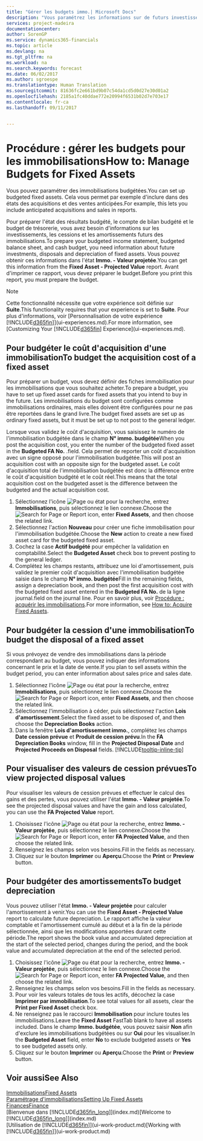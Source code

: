 ```yaml
---
title: "Gérer les budgets immo.| Microsoft Docs"
description: "Vous paramétrez les informations sur de futurs investissements, cessions, et amortissements d'immobilisations pour préparer les budgets et les prévisions."
services: project-madeira
documentationcenter: 
author: SorenGP
ms.service: dynamics365-financials
ms.topic: article
ms.devlang: na
ms.tgt_pltfrm: na
ms.workload: na
ms.search.keywords: forecast
ms.date: 06/02/2017
ms.author: sgroespe
ms.translationtype: Human Translation
ms.sourcegitcommit: 81636fc2e661bd9b07c54da1cd5d0d27e30d01a2
ms.openlocfilehash: 2185a1fc40ddae772e20994f6531b02d7e703e17
ms.contentlocale: fr-ca
ms.lasthandoff: 09/11/2017


---
```

# <a name="how-to-manage-budgets-for-fixed-assets"></a><span data-ttu-id="328e7-103">Procédure : gérer les budgets pour les immobilisations</span><span class="sxs-lookup"><span data-stu-id="328e7-103">How to: Manage Budgets for Fixed Assets</span></span>
<span data-ttu-id="328e7-104">Vous pouvez paramétrer des immobilisations budgétées.</span><span class="sxs-lookup"><span data-stu-id="328e7-104">You can set up budgeted fixed assets.</span></span> <span data-ttu-id="328e7-105">Cela vous permet par exemple d'inclure dans des états des acquisitions et des ventes anticipées.</span><span class="sxs-lookup"><span data-stu-id="328e7-105">For example, this lets you include anticipated acquisitions and sales in reports.</span></span>  

<span data-ttu-id="328e7-106">Pour préparer l'état des résultats budgété, le compte de bilan budgété et le budget de trésorerie, vous avez besoin d'informations sur les investissements, les cessions et les amortissements futurs des immobilisations.</span><span class="sxs-lookup"><span data-stu-id="328e7-106">To prepare your budgeted income statement, budgeted balance sheet, and cash budget, you need information about future investments, disposals and depreciation of fixed assets.</span></span> <span data-ttu-id="328e7-107">Vous pouvez obtenir ces informations dans l'état **Immo. - Valeur projetée**.</span><span class="sxs-lookup"><span data-stu-id="328e7-107">You can get this information from the **Fixed Asset - Projected Value** report.</span></span> <span data-ttu-id="328e7-108">Avant d'imprimer ce rapport, vous devez préparer le budget.</span><span class="sxs-lookup"><span data-stu-id="328e7-108">Before you print this report, you must prepare the budget.</span></span>  

> [!NOTE]  
>   <span data-ttu-id="328e7-109">Cette fonctionnalité nécessite que votre expérience soit définie sur **Suite**.</span><span class="sxs-lookup"><span data-stu-id="328e7-109">This functionality requires that your experience is set to **Suite**.</span></span> <span data-ttu-id="328e7-110">Pour plus d'informations, voir [Personnalisation de votre expérience [!INCLUDE[d365fin](includes/d365fin_md.md)]](ui-experiences.md).</span><span class="sxs-lookup"><span data-stu-id="328e7-110">For more information, see [Customizing Your [!INCLUDE[d365fin](includes/d365fin_md.md)] Experience](ui-experiences.md).</span></span>

## <a name="to-budget-the-acquisition-cost-of-a-fixed-asset"></a><span data-ttu-id="328e7-111">Pour budgéter le coût d'acquisition d'une immobilisation</span><span class="sxs-lookup"><span data-stu-id="328e7-111">To budget the acquisition cost of a fixed asset</span></span>
<span data-ttu-id="328e7-112">Pour préparer un budget, vous devez définir des fiches immobilisation pour les immobilisations que vous souhaitez acheter.</span><span class="sxs-lookup"><span data-stu-id="328e7-112">To prepare a budget, you have to set up fixed asset cards for fixed assets that you intend to buy in the future.</span></span> <span data-ttu-id="328e7-113">Les immobilisations du budget sont configurées comme immobilisations ordinaires, mais elles doivent être configurées pour ne pas être reportées dans le grand livre.</span><span class="sxs-lookup"><span data-stu-id="328e7-113">The budget fixed assets are set up as ordinary fixed assets, but it must be set up to not post to the general ledger.</span></span>

<span data-ttu-id="328e7-114">Lorsque vous validez le coût d'acquisition, vous saisissez le numéro de l'immobilisation budgétée dans le champ **N° immo. budgétée**</span><span class="sxs-lookup"><span data-stu-id="328e7-114">When you post the acquisition cost, you enter the number of the budgeted fixed asset in the **Budgeted FA No.**</span></span> <span data-ttu-id="328e7-115">.</span><span class="sxs-lookup"><span data-stu-id="328e7-115">field.</span></span> <span data-ttu-id="328e7-116">Cela permet de reporter un coût d'acquisition avec un signe opposé pour l'immobilisation budgétée.</span><span class="sxs-lookup"><span data-stu-id="328e7-116">This will post an acquisition cost with an opposite sign for the budgeted asset.</span></span> <span data-ttu-id="328e7-117">Le coût d'acquisition total de l'immobilisation budgétée est donc la différence entre le coût d'acquisition budgété et le coût réel.</span><span class="sxs-lookup"><span data-stu-id="328e7-117">This means that the total acquisition cost on the budgeted asset is the difference between the budgeted and the actual acquisition cost.</span></span>

1. <span data-ttu-id="328e7-118">Sélectionnez l'icône ![Page ou état pour la recherche](media/ui-search/search_small.png "Page ou état pour la recherche"), entrez **Immobilisations**, puis sélectionnez le lien connexe.</span><span class="sxs-lookup"><span data-stu-id="328e7-118">Choose the ![Search for Page or Report](media/ui-search/search_small.png "Search for Page or Report icon") icon, enter **Fixed Assets**, and then choose the related link.</span></span>
2. <span data-ttu-id="328e7-119">Sélectionnez l'action **Nouveau** pour créer une fiche immobilisation pour l'immobilisation budgétée.</span><span class="sxs-lookup"><span data-stu-id="328e7-119">Choose the **New** action to create a new fixed asset card for the budgeted fixed asset.</span></span>
3. <span data-ttu-id="328e7-120">Cochez la case **Actif budgété** pour empêcher la validation en comptabilité.</span><span class="sxs-lookup"><span data-stu-id="328e7-120">Select the **Budgeted Asset** check box to prevent posting to the general ledger.</span></span>
4. <span data-ttu-id="328e7-121">Complétez les champs restants, attribuez une loi d'amortissement, puis validez le premier coût d'acquisition avec l'immobilisation budgétée saisie dans le champ **N° immo. budgétée**</span><span class="sxs-lookup"><span data-stu-id="328e7-121">Fill in the remaining fields, assign a depreciation book, and then post the first acquisition cost with the budgeted fixed asset entered in the **Budgeted FA No.**</span></span> <span data-ttu-id="328e7-122">de la ligne journal.</span><span class="sxs-lookup"><span data-stu-id="328e7-122">field on the journal line.</span></span> <span data-ttu-id="328e7-123">Pour en savoir plus, voir [Procédure : acquérir les immobilisations](fa-how-acquire.md).</span><span class="sxs-lookup"><span data-stu-id="328e7-123">For more information, see [How to: Acquire Fixed Assets](fa-how-acquire.md).</span></span>

## <a name="to-budget-the-disposal-of-a-fixed-asset"></a><span data-ttu-id="328e7-124">Pour budgéter la cession d'une immobilisation</span><span class="sxs-lookup"><span data-stu-id="328e7-124">To budget the disposal of a fixed asset</span></span>
<span data-ttu-id="328e7-125">Si vous prévoyez de vendre des immobilisations dans la période correspondant au budget, vous pouvez indiquer des informations concernant le prix et la date de vente.</span><span class="sxs-lookup"><span data-stu-id="328e7-125">If you plan to sell assets within the budget period, you can enter information about sales price and sales date.</span></span>

1. <span data-ttu-id="328e7-126">Sélectionnez l'icône ![Page ou état pour la recherche](media/ui-search/search_small.png "Page ou état pour la recherche"), entrez **Immobilisations**, puis sélectionnez le lien connexe.</span><span class="sxs-lookup"><span data-stu-id="328e7-126">Choose the ![Search for Page or Report](media/ui-search/search_small.png "Search for Page or Report icon") icon, enter **Fixed Assets**, and then choose the related link.</span></span>
2. <span data-ttu-id="328e7-127">Sélectionnez l'immobilisation à céder, puis sélectionnez l'action **Lois d'amortissement**.</span><span class="sxs-lookup"><span data-stu-id="328e7-127">Select the fixed asset to be disposed of, and then choose the **Depreciation Books** action.</span></span>
3. <span data-ttu-id="328e7-128">Dans la fenêtre **Lois d'amortissement immo.**, complétez les champs **Date cession prévue** et **Produit de cession prévu**.</span><span class="sxs-lookup"><span data-stu-id="328e7-128">In the **FA Depreciation Books** window, fill in the **Projected Disposal Date** and **Projected Proceeds on Disposal** fields.</span></span> [!INCLUDE[tooltip-inline-tip](includes/tooltip-inline-tip_md.md)]

## <a name="to-view-projected-disposal-values"></a><span data-ttu-id="328e7-129">Pour visualiser des valeurs de cession prévues</span><span class="sxs-lookup"><span data-stu-id="328e7-129">To view projected disposal values</span></span>
<span data-ttu-id="328e7-130">Pour visualiser les valeurs de cession prévues et effectuer le calcul des gains et des pertes, vous pouvez utiliser l'état **Immo. - Valeur projetée**.</span><span class="sxs-lookup"><span data-stu-id="328e7-130">To see the projected disposal values and have the gain and loss calculated, you can use the **FA Projected Value** report.</span></span>

1. <span data-ttu-id="328e7-131">Choisissez l'icône ![Page ou état pour la recherche](media/ui-search/search_small.png "icône Page ou état pour la recherche"), entrez **Immo. - Valeur projetée**, puis sélectionnez le lien connexe.</span><span class="sxs-lookup"><span data-stu-id="328e7-131">Choose the ![Search for Page or Report](media/ui-search/search_small.png "Search for Page or Report icon") icon, enter **FA Projected Value**, and then choose the related link.</span></span>
2. <span data-ttu-id="328e7-132">Renseignez les champs selon vos besoins.</span><span class="sxs-lookup"><span data-stu-id="328e7-132">Fill in the fields as necessary.</span></span>
3. <span data-ttu-id="328e7-133">Cliquez sur le bouton **Imprimer** ou **Aperçu**.</span><span class="sxs-lookup"><span data-stu-id="328e7-133">Choose the **Print** or **Preview** button.</span></span>

## <a name="to-budget-depreciation"></a><span data-ttu-id="328e7-134">Pour budgéter des amortissements</span><span class="sxs-lookup"><span data-stu-id="328e7-134">To budget depreciation</span></span>
<span data-ttu-id="328e7-135">Vous pouvez utiliser l'état **Immo. - Valeur projetée** pour calculer l'amortissement à venir.</span><span class="sxs-lookup"><span data-stu-id="328e7-135">You can use the **Fixed Asset - Projected Value** report to calculate future depreciation.</span></span> <span data-ttu-id="328e7-136">Le rapport affiche la valeur comptable et l'amortissement cumulé au début et à la fin de la période sélectionnée, ainsi que les modifications apportées durant cette période.</span><span class="sxs-lookup"><span data-stu-id="328e7-136">The report shows the book value and accumulated depreciation at the start of the selected period, changes during the period, and the book value and accumulated depreciation at the end of the selected period.</span></span>

1. <span data-ttu-id="328e7-137">Choisissez l'icône ![Page ou état pour la recherche](media/ui-search/search_small.png "icône Page ou état pour la recherche"), entrez **Immo. - Valeur projetée**, puis sélectionnez le lien connexe.</span><span class="sxs-lookup"><span data-stu-id="328e7-137">Choose the ![Search for Page or Report](media/ui-search/search_small.png "Search for Page or Report icon") icon, enter **FA Projected Value**, and then choose the related link.</span></span>
2. <span data-ttu-id="328e7-138">Renseignez les champs selon vos besoins.</span><span class="sxs-lookup"><span data-stu-id="328e7-138">Fill in the fields as necessary.</span></span>
3. <span data-ttu-id="328e7-139">Pour voir les valeurs totales de tous les actifs, décochez la case **Imprimer par immobilisation**.</span><span class="sxs-lookup"><span data-stu-id="328e7-139">To see total values for all assets, clear the **Print per Fixed Asset** check box.</span></span>
4. <span data-ttu-id="328e7-140">Ne renseignez pas le raccourci **Immobilisation** pour inclure toutes les immobilisations.</span><span class="sxs-lookup"><span data-stu-id="328e7-140">Leave the **Fixed Asset** FastTab blank to have all assets included.</span></span> <span data-ttu-id="328e7-141">Dans le champ **Immo. budgétée**, vous pouvez saisir **Non** afin d'exclure les immobilisations budgétées ou sur **Oui** pour les visualiser.</span><span class="sxs-lookup"><span data-stu-id="328e7-141">In the **Budgeted Asset** field, enter **No** to exclude budgeted assets or **Yes** to see budgeted assets only.</span></span>
5. <span data-ttu-id="328e7-142">Cliquez sur le bouton **Imprimer** ou **Aperçu**.</span><span class="sxs-lookup"><span data-stu-id="328e7-142">Choose the **Print** or **Preview** button.</span></span>

## <a name="see-also"></a><span data-ttu-id="328e7-143">Voir aussi</span><span class="sxs-lookup"><span data-stu-id="328e7-143">See Also</span></span>
[<span data-ttu-id="328e7-144">Immobilisations</span><span class="sxs-lookup"><span data-stu-id="328e7-144">Fixed Assets</span></span>](fa-manage.md)  
[<span data-ttu-id="328e7-145">Paramétrage d'immobilisations</span><span class="sxs-lookup"><span data-stu-id="328e7-145">Setting Up Fixed Assets</span></span>](fa-setup.md)  
[<span data-ttu-id="328e7-146">Finances</span><span class="sxs-lookup"><span data-stu-id="328e7-146">Finance</span></span>](finance.md)  
<span data-ttu-id="328e7-147">[Bienvenue dans [!INCLUDE[d365fin_long](includes/d365fin_long_md.md)]](index.md)</span><span class="sxs-lookup"><span data-stu-id="328e7-147">[Welcome to [!INCLUDE[d365fin_long](includes/d365fin_long_md.md)]](index.md)</span></span>  
<span data-ttu-id="328e7-148">[Utilisation de [!INCLUDE[d365fin](includes/d365fin_md.md)]](ui-work-product.md)</span><span class="sxs-lookup"><span data-stu-id="328e7-148">[Working with [!INCLUDE[d365fin](includes/d365fin_md.md)]](ui-work-product.md)</span></span>


